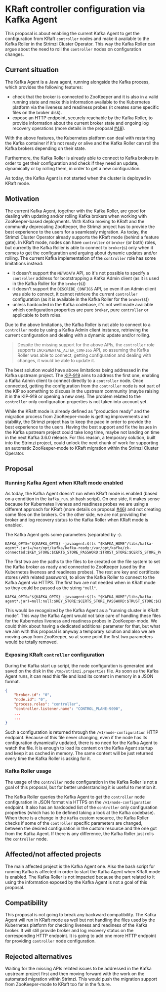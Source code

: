 # KRaft controller configuration via Kafka Agent

This proposal is about enabling the current Kafka Agent to get the configuration from KRaft `controller` nodes and make it available to the Kafka Roller in the Strimzi Cluster Operator.
This way the Kafka Roller can argue about the need to roll the `controller` nodes on configuration changes.

## Current situation

The Kafka Agent is a Java agent, running alongside the Kafka process, which provides the following features:

* check that the broker is connected to ZooKeeper and it is also in a valid running state and make this information available to the Kubernetes platform via the liveness and readiness probes (it creates some specific files on the broker disk).
* expose an HTTP endpoint, securely reachable by the Kafka Roller, to provide information about the current broker state and ongoing log recovery operations (more details in the proposal [#48](https://github.com/strimzi/proposals/blob/main/048-avoid-broker-restarts-when-in-recovery.md)).

With the above features, the Kubernetes platform can deal with restarting the Kafka container if it's not ready or alive and the Kafka Roller can roll the Kafka brokers depending on their state.

Furthermore, the Kafka Roller is already able to connect to Kafka brokers in order to get their configuration and check if they need an update, dynamically or by rolling them, in order to get a new configuration.

As today, the Kafka Agent is not started when the cluster is deployed in KRaft mode.

## Motivation

The current Kafka Agent, together with the Kafka Roller, are good for dealing with updating and/or rolling Kafka brokers when working with ZooKeeper-based deployments.
With Kafka moving to KRaft and the community deprecating ZooKeeper, the Strimzi project has to provide the best experience to the users for a seamlessly migration.
As today, the Strimzi Cluster Operator already supports the KRaft mode (behind a feature gate).
In KRaft mode, nodes can have `controller` or `broker` (or both) roles, but currently the Kafka Roller is able to connect to `broker`(s) only when it comes to get the configuration and arguing about dynamic updates and/or rolling.
The current Kafka implementation of the `controller` role has some limitations instead:

* it doesn't support the `METADATA` API, so it's not possible to specify a `controller` address for bootstrapping a Kafka Admin client (as it is used in the Kafka Roller for the `broker`(s))
* it doesn't support the `DESCRIBE_CONFIGS` API, so even if an Admin client was able to connect, it cannot retrieve the current `controller` configuration (as it is available in the Kafka Roller for the `broker`(s))
* unless hardcoded in the Kafka codebase, it's not well made available which configuration properties are pure `broker`, pure `controller` or applicable to both roles.

Due to the above limitations, the Kafka Roller is not able to connect to a `controller` node by using a Kafka Admin client instance, retrieving the current configuration and dealing with a dynamic update and/or rolling.

> Despite the missing support for the above APIs, the `controller` role supports `INCREMENTAL_ALTER_CONFIGS` API, so assuming the Kafka Roller was able to connect, getting configuration and dealing with changes, it would be able to update it.

The best solution would have above limitations being addressed in the Kafka upstream project.
The [KIP-919](https://cwiki.apache.org/confluence/display/KAFKA/KIP-919%3A+Allow+AdminClient+to+Talk+Directly+with+the+KRaft+Controller+Quorum) aims to address the first one, enabling a Kafka Admin client to connect directly to a `controller` node.
Once connected, getting the configuration from the `controller` node is not part of the KIP so something to discuss in the upstream community (maybe raising it in the KIP-919 or opening a new one).
The problem related to the `controller` only configuration properties is not taken into account yet.

While the KRaft mode is already defined as "production ready" and the migration process from ZooKeeper-mode is getting improvements and stability, the Strimzi project has to keep the pace in order to provide the best experience to the users.
Having the best support and fix the issues in the Kafka upstream project could take long time, maybe not landing on time in the next Kafka 3.6.0 release.
For this reason, a temporary solution, built into the Strimzi project, could unlock the next chunk of work for supporting an automatic ZooKeeper-mode to KRaft migration within the Strimzi Cluster Operator.

## Proposal

### Running Kafka Agent when KRaft mode enabled

As today, the Kafka Agent doesn't run when KRaft mode is enabled (based on a condition in the `kafka_run.sh` bash script).
On one side, it makes sense because for Kubernetes liveness and readiness probes we are using a different approach for KRaft (more details on proposal [#46](https://github.com/strimzi/proposals/blob/main/046-kraft-liveness-readiness.md)) and not creating some files on the brokers.
On the other side, we are not providing the broker and log recovery status to the Kafka Roller when KRaft mode is enabled.

The Kafka Agent gets some parameters (separated by `:`).

```shell
KAFKA_OPTS="${KAFKA_OPTS} -javaagent:$(ls "$KAFKA_HOME"/libs/kafka-agent*.jar)=/var/opt/kafka/kafka-ready:/var/opt/kafka/zk-connected:$KEY_STORE:$CERTS_STORE_PASSWORD:$TRUST_STORE:$CERTS_STORE_PASSWORD"
```

The first two are the paths to the files to be created on the file system to set the Kafka broker as ready and connected to ZooKeeper (used by the Kubernetes liveness and readiness probes).
The rest are key and certificate stores (with related password), to allow the Kafka Roller to connect to the Kafka Agent via HTTPS.
The first two are not needed when in KRaft mode so they could be passed as the string `"null"`.

```shell
KAFKA_OPTS="${KAFKA_OPTS} -javaagent:$(ls "$KAFKA_HOME"/libs/kafka-agent*.jar)=null:null:$KEY_STORE:$CERTS_STORE_PASSWORD:$TRUST_STORE:$CERTS_STORE_PASSWORD"
```

This would be recognized by the Kafka Agent as a "running cluster in KRaft mode".
This way the Kafka Agent would not take care of handling these files for the Kubernetes liveness and readiness probes in ZooKeeper-mode.
We could think about having a dedicated additional parameter for that, but what we aim with this proposal is anyway a temporary solution and also we are moving away from ZooKeeper, so at some point the first two parameters would be totally removed.

### Exposing KRaft `controller` configuration

During the Kafka start up script, the node configuration is generated and saved on the disk in the `/tmp/strimzi.properties` file.
As soon as the Kafka Agent runs, it can read this file and load its content in memory in a JSON format.

```json
{
    "broker.id": "0",
    "node.id": "0",
    "process.roles": "controller",
    "controller.listener.name": "CONTROL_PLANE-9090",
    ...
    ...
}
```

Such a configuration is returned through the `/v1/node-configuration` HTTP endpoint.
Because of this file never changing, even if the node has its configuration dynamically updated, there is no need for the Kafka Agent to watch the file.
It is enough to load its content on the Kafka Agent startup and keep it as cached in memory.
The same content will be just returned every time the Kafka Roller is asking for it.

### Kafka Roller usage

The usage of the `controller` node configuration in the Kafka Roller is not a goal of this proposal, but for better understanding it is useful to mention it.

The Kafka Roller queries the Kafka Agent to get the `controller` node configuration in JSON format via HTTPS on the `/v1/node-configuration` endpoint.
It also has an hardcoded list of the `controller` only configuration properties (which has to be defined taking a look at the Kafka codebase).
When there is a change in the `Kafka` custom resource, the Kafka Roller checks if some of the `controller` specific parameters are changed, between the desired configuration in the custom resource and the one got from the Kafka Agent.
If there is any difference, the Kafka Roller just rolls the `controller` node.

## Affected/not affected projects

The main affected project is the Kafka Agent one.
Also the bash script for running Kafka is affected in order to start the Kafka Agent when KRaft mode is enabled.
The Kafka Roller is not impacted because the part related to it using the information exposed by the Kafka Agent is not a goal of this proposal.

## Compatibility

This proposal is not going to break any backward compatibility.
The Kafka Agent will run in KRaft mode as well but not handling the files used by the Kubernetes platform for checking liveness and readiness of the Kafka broker.
It will still provide broker and log recovery status on the corresponding HTTP endpoint.
It is going to add one more HTTP endpoint for providing `controller` node configuration.

## Rejected alternatives

Waiting for the missing APIs related issues to be addressed in the Kafka upstream project first and then moving forward with the work on the automated migration within Strimzi.
This would push the migration support from ZooKeeper-mode to KRaft too far in the future.
